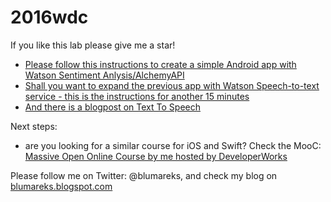 # 2016wdc
If you like this lab please give me a star!

- [Please follow this instructions to create a simple Android app with Watson Sentiment Anlysis/AlchemyAPI](https://github.com/blumareks/2016wdc/tree/master/SentimentSensitiveApp)
- [Shall you want to expand the previous app with Watson Speech-to-text service - this is the instructions for another 15 minutes](https://github.com/blumareks/2016wdc/tree/master/SpeechToText)
- [And there is a blogpost on Text To Speech](http://ibm.biz/espresso-lab-tts)

Next steps:
- are you looking for a similar course for iOS and Swift? Check the MooC: [Massive Open Online Course by me hosted by DeveloperWorks](http://ibm.biz/ios-watson-espresso-labs)


Please follow me on Twitter: @blumareks, and check my blog on [blumareks.blogspot.com](http://blumareks.blogspot.com)
